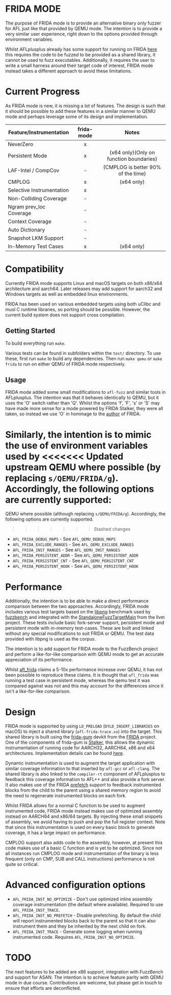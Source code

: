 # FRIDA MODE
The purpose of FRIDA mode is to provide an alternative binary only fuzzer for AFL
just like that provided by QEMU mode. The intention is to provide a very similar
user experience, right down to the options provided through environment variables.

Whilst AFLplusplus already has some support for running on FRIDA [here](https://github.com/AFLplusplus/AFLplusplus/tree/stable/utils/afl_frida)
this requires the code to be fuzzed to be provided as a shared library, it
cannot be used to fuzz executables. Additionally, it requires the user to write
a small harness around their target code of interest, FRIDA mode instead takes a
different approach to avoid these limitations.

# Current Progress
As FRIDA mode is new, it is missing a lot of features. The design is such that it
should be possible to add these features in a similar manner to QEMU mode and
perhaps leverage some of its design and implementation.

  | Feature/Instrumentation  | frida-mode | Notes                                   |
  | -------------------------|:----------:|:---------------------------------------:|
  | NeverZero                |     x      |                                         |
  | Persistent Mode          |     x      | (x64 only)(Only on function boundaries) |  
  | LAF-Intel / CompCov      |     -      | (CMPLOG is better 90% of the time)      |
  | CMPLOG                   |     x      | (x64 only)                              |
  | Selective Instrumentation|     x      |                                         |
  | Non-Colliding Coverage   |     -      |                                         |
  | Ngram prev_loc Coverage  |     -      |                                         |
  | Context Coverage         |     -      |                                         |
  | Auto Dictionary          |     -      |                                         |
  | Snapshot LKM Support     |     -      |                                         |
  | In-Memory Test Cases     |     x      | (x64 only)                              |

# Compatibility
Currently FRIDA mode supports Linux and macOS targets on both x86/x64
architecture and aarch64. Later releases may add support for aarch32 and Windows
targets as well as embedded linux environments.

FRIDA has been used on various embedded targets using both uClibc and musl C
runtime libraries, so porting should be possible. However, the current build
system does not support cross compilation.

## Getting Started
To build everything run `make`.

Various tests can be found in subfolders within the `test/` directory. To use
these, first run `make` to build any dependencies. Then run `make qemu` or
`make frida` to run on either QEMU of FRIDA mode respectively.

## Usage
FRIDA mode added some small modifications to `afl-fuzz` and similar tools
in AFLplusplus. The intention was that it behaves identically to QEMU, but it uses
the 'O' switch rather than 'Q'. Whilst the options 'f', 'F', 's' or 'S' may have
made more sense for a mode powered by FRIDA Stalker, they were all taken, so
instead we use 'O' in hommage to the [author](https://github.com/oleavr) of
FRIDA.

Similarly, the intention is to mimic the use of environment variables used by
<<<<<<< Updated upstream
QEMU where possible (by replacing `s/QEMU/FRIDA/g`). Accordingly, the
following options are currently supported:
=======
QEMU where possible (although replacing `s/QEMU/FRIDA/g`). Accordingly, the
following options are currently supported.
>>>>>>> Stashed changes

* `AFL_FRIDA_DEBUG_MAPS` - See `AFL_QEMU_DEBUG_MAPS`
* `AFL_FRIDA_EXCLUDE_RANGES` - See `AFL_QEMU_EXCLUDE_RANGES`
* `AFL_FRIDA_INST_RANGES` - See `AFL_QEMU_INST_RANGES`
* `AFL_FRIDA_PERSISTENT_ADDR` - See `AFL_QEMU_PERSISTENT_ADDR`
* `AFL_FRIDA_PERSISTENT_CNT` - See `AFL_QEMU_PERSISTENT_CNT`
* `AFL_FRIDA_PERSISTENT_HOOK` - See `AFL_QEMU_PERSISTENT_HOOK`


# Performance

Additionally, the intention is to be able to make a direct performance
comparison between the two approaches. Accordingly, FRIDA mode includes various
test targets based on the [libpng](https://libpng.sourceforge.io/) benchmark used by
[fuzzbench](https://google.github.io/fuzzbench/) and integrated with the
[StandaloneFuzzTargetMain](https://raw.githubusercontent.com/llvm/llvm-project/main/compiler-rt/lib/fuzzer/standalone/StandaloneFuzzTargetMain.c)
from the llvm project. These tests include basic fork-server support, persistent mode
and persistent mode with in-memory test-cases. These are built and linked without
any special modifications to suit FRIDA or QEMU. The test data provided with libpng
is used as the corpus.

The intention is to add support for FRIDA mode to the FuzzBench project and
perform a like-for-like comparison with QEMU mode to get an accurate
appreciation of its performance.

Whilst [afl_frida](https://github.com/AFLplusplus/AFLplusplus/tree/stable/utils/afl_frida)
claims a 5-10x performance increase over QEMU, it has not been possible to
reproduce these claims. It is thought that `afl_frida` was running a test case
in persistent mode, whereas the qemu test it was compared against was not and
this may account for the differences since it isn't a like-for-like comparison.

# Design
FRIDA mode is supported by using `LD_PRELOAD` (`DYLD_INSERT_LIBRARIES` on macOS)
to inject a shared library (`afl-frida-trace.so`) into the target. This shared
library is built using the [frida-gum](https://github.com/frida/frida-gum)
devkit from the [FRIDA](https://github.com/frida/frida) project. One of the
components of frida-gum is [Stalker](https://medium.com/@oleavr/anatomy-of-a-code-tracer-b081aadb0df8),
this allows the dynamic instrumentation of running code for AARCH32, AARCH64,
x86 and x64 architectures. Implementation details can be found
[here](https://frida.re/docs/stalker/).

Dynamic instrumentation is used to augment the target application with similar
coverage information to that inserted by `afl-gcc` or `afl-clang`. The shared
library is also linked to the `compiler-rt` component of AFLplusplus to feedback
this coverage information to AFL++ and also provide a fork server. It also makes
use of the FRIDA [prefetch](https://github.com/frida/frida-gum/blob/56dd9ba3ee9a5511b4b0c629394bf122775f1ab7/gum/gumstalker.h#L115)
support to feedback instrumented blocks from the child to the parent using a
shared memory region to avoid the need to regenerate instrumented blocks on each
fork.

Whilst FRIDA allows for a normal C function to be used to augment instrumented
code, FRIDA mode instead makes use of optimized assembly instead on AARCH64 and
x86/64 targets. By injecting these small snippets of assembly, we avoid having
to push and pop the full register context. Note that since this instrumentation
is used on every basic block to generate coverage, it has a large impact on
performance.

CMPLOG support also adds code to the assembly, however, at present this code
makes use of a basic C function and is yet to be optimized. Since not all
instances run CMPLOG mode and instrumentation of the binary is less frequent
(only on CMP, SUB and CALL instructions) performance is not quite so critical.

# Advanced configuration options
* `AFL_FRIDA_INST_NO_OPTIMIZE` - Don't use optimized inline assembly coverage
instrumentation (the default where available). Required to use
`AFL_FRIDA_INST_TRACE`.
* `AFL_FRIDA_INST_NO_PREFETCH` - Disable prefetching. By default the child will
report instrumented blocks back to the parent so that it can also instrument
them and they be inherited by the next child on fork.
* `AFL_FRIDA_INST_TRACE` - Generate some logging when running instrumented code.
Requires `AFL_FRIDA_INST_NO_OPTIMIZE`.

# TODO
The next features to be added are x86 support, integration with FuzzBench and
support for ASAN. The intention is to achieve feature parity with QEMU mode in
due course. Contributions are welcome, but please get in touch to ensure that
efforts are deconflicted.
